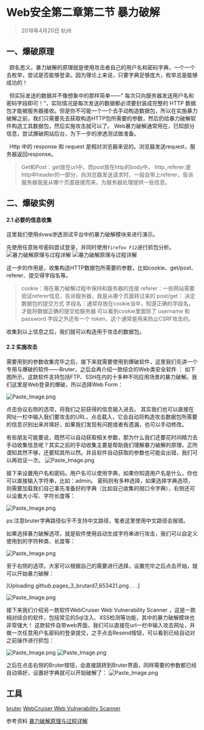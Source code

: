 # Web安全第二章第二节 暴力破解
> 2018年4月20日 杭州

## 一、爆破原理
&nbsp;&nbsp;顾名思义，暴力破解的原理就是使用攻击者自己的用户名和密码字典，一个一个去枚举，尝试是否能够登录。因为理论上来说，只要字典足够庞大，枚举总是能够成功的！

&nbsp;&nbsp;但实际发送的数据并不像想象中的那样简单——“ 每次只向服务器发送用户名和密码字段即可！”，实际情况是每次发送的数据都必须要封装成完整的 HTTP 数据包才能被服务器接收。但是你不可能一个一个去手动构造数据包，所以在实施暴力破解之前，我们只需要先去获取构造HTTP包所需要的参数，然后扔给暴力破解软件构造工具数据包，然后实施攻击就可以了。
Web暴力破解通常用在，已知部分信息，尝试爆破网站后台，为下一步的渗透测试做准备。

&nbsp;&nbsp;Http 中的 response 和 request 是相对浏览器来说的。浏览器发送request，服务器返回response。

> Get和Post：get放在url中，而post放在http的body中。
> http_referer:是http中header的一部分，向浏览器发送请求时，一般会带上referer，告诉服务器我是从哪个页面链接而来，为服务器处理提供一些信息。

## 二、爆破实例
#### 2.1 必要的信息收集
这里我们使用dvwa渗透测试平台中的暴力破解模块来进行演示。

先使用任意账号密码尝试登录，并同时使用```firefox F12```进行抓包分析。
![暴力破解原理与过程详解](https://upload-images.jianshu.io/upload_images/6230889-e6a6c717931c95c1.png?imageMogr2/auto-orient/strip%7CimageView2/2/w/1240)
![暴力破解原理与过程详解](https://upload-images.jianshu.io/upload_images/6230889-9d5bf6dbfa832406.png?imageMogr2/auto-orient/strip%7CimageView2/2/w/1240)



这一步的作用是，收集构造HTTP数据包所需要的参数，比如cookie、get/post、referer、提交得字段名等。

> cookie：用在暴力破解过程中保持和服务器的连接
> referer：一些网站需要验证referer信息，告诉服务器，我是从哪个页面转过来的
> post/get： 决定数据包的提交方式
> 字段名：通常存放在cookie当中，知道正确的字段名，才能将数据正确的提交给服务器
可以看到cookie里面除了 username 和 password 字段之外还有一个 token，这个通常是用来防止CSRF攻击的。

收集到以上信息之后，我们就可以构造用于攻击的数据包。

#### 2.2 实施攻击
需要用到的参数收集完毕之后，接下来就需要使用到爆破软件，这里我们先讲一个专用与爆破的软件——Bruter，之后会再介绍一款综合的Web类安全软件 ：
如下图所示，这款软件支持包括FTP、SSH在内的十多种不同应用场景的暴力破解。我们这里是Web登录的爆破，所以选择Web Form：

![Paste_Image.png](https://upload-images.jianshu.io/upload_images/6230889-230281656465c003.png?imageMogr2/auto-orient/strip%7CimageView2/2/w/1240)

点击协议右侧的选项，将我们之前获得的信息输入进去。
其实我们也可以直接在网址一栏中输入我们要攻击的URL，点击载入，它会自动将构造攻击数据包所需要的信息识别出来并填好，如果我们发现有问题或者有遗漏，也可以手动修改。

有些朋友可能要说，既然可以自动获取相关参数，那为什么我们还要花时间精力去手动收集信息呢？其实之前的手动收集主要是帮助我们理解暴力破解的原理，正所谓知其然不够，还要知其所以然。并且软件自动获取的参数也可能会出错，我们可以再验证一次。
![Paste_Image.png](https://upload-images.jianshu.io/upload_images/6230889-e6f5a979c36efef8.png?imageMogr2/auto-orient/strip%7CimageView2/2/w/1240)

接下来设置用户名和密码。用户名可以使用字典，如果你知道用户名是什么，你也可以直接输入字符串，比如：admin。
密码则有多种选择，如果选择字典选项，则需要加载我们自己事先准备好的字典（比如自己收集的弱口令字典），右侧还可以设置大小写、字符长度等：

![Paste_Image.png](https://upload-images.jianshu.io/upload_images/6230889-1f2f93aee76d70c8.png?imageMogr2/auto-orient/strip%7CimageView2/2/w/1240)

ps:注意bruter字典路径似乎不支持中文路径，笔者这里使用中文路径会报错。

如果选择暴力破解选项，就是软件使用自动生成字符串进行攻击，我们可以自定义使用到的字符种类、长度等：

![Paste_Image.png](https://upload-images.jianshu.io/upload_images/6230889-d27ecaef7965dc0a.png?imageMogr2/auto-orient/strip%7CimageView2/2/w/1240)

至于右侧的选项，大家可以根据自己的需要进行选择，设置完毕之后点击开始，就可以开始暴力破解：

[Uploading github.pages_3_brutard7_653421.png . . .]

![Paste_Image.png](https://upload-images.jianshu.io/upload_images/6230889-6f4508288f730459.png?imageMogr2/auto-orient/strip%7CimageView2/2/w/1240)

接下来我们介绍另一款软件WebCruiser Web Vulnerability Scanner ，这是一款相对综合的软件，包括常见的Sql注入、XSS检测等功能，其中的暴力破解模块也非常强大！
这款软件自带web界面，我们可以直接在url一栏中输入攻击网址，并做一次任意用户名密码的登录提交，之手点击Resend按钮，可以看到已经自动对之前操作进行抓包：

![Paste_Image.png](https://upload-images.jianshu.io/upload_images/6230889-eef31801601950c4.png?imageMogr2/auto-orient/strip%7CimageView2/2/w/1240)
![Paste_Image.png](https://upload-images.jianshu.io/upload_images/6230889-05ae09f8d3fbafb0.png?imageMogr2/auto-orient/strip%7CimageView2/2/w/1240)


之后在点击右侧的Bruter按钮，会直接跳转到Bruter界面，同样需要的参数都已经自动填好，设置好字典就可以开始破解了：
![Paste_Image.png](https://upload-images.jianshu.io/upload_images/6230889-00576134448146cf.png?imageMogr2/auto-orient/strip%7CimageView2/2/w/1240)

## 工具
[bruter](http://7xsf0k.com1.z0.glb.clouddn.com/Bruter_1.1.zip)
[WebCruiser Web Vulnerability Scanner](http://7xsf0k.com1.z0.glb.clouddn.com/WebCruiserWVS%28jb51.net%29.rar)


参考资料
[暴力破解原理与过程详解](https://www.cnblogs.com/Jewel591/p/7484516.html)























